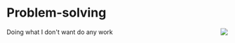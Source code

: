 # Problem-solving
Doing what I don't want do any work
<img align='right' src="http://mazassumnida.wtf/api/v2/generate_badge?boj=singon96">
